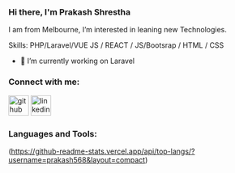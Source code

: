 ### Hi there, I'm Prakash Shrestha

I am from Melbourne, I’m interested in leaning new Technologies.

Skills: PHP/Laravel/VUE JS / REACT / JS/Bootsrap / HTML / CSS

- 🔭 I’m currently working on Laravel 

### Connect with me:
[<img src='https://cdn.jsdelivr.net/npm/simple-icons@3.0.1/icons/github.svg' alt='github' height='40'>](https://github.com/prakash568)  [<img src='https://cdn.jsdelivr.net/npm/simple-icons@3.0.1/icons/linkedin.svg' alt='linkedin' height='40'>](https://www.linkedin.com/in/shrestha-prakash/)  

### Languages and Tools:

(https://github-readme-stats.vercel.app/api/top-langs/?username=prakash568&layout=compact)
